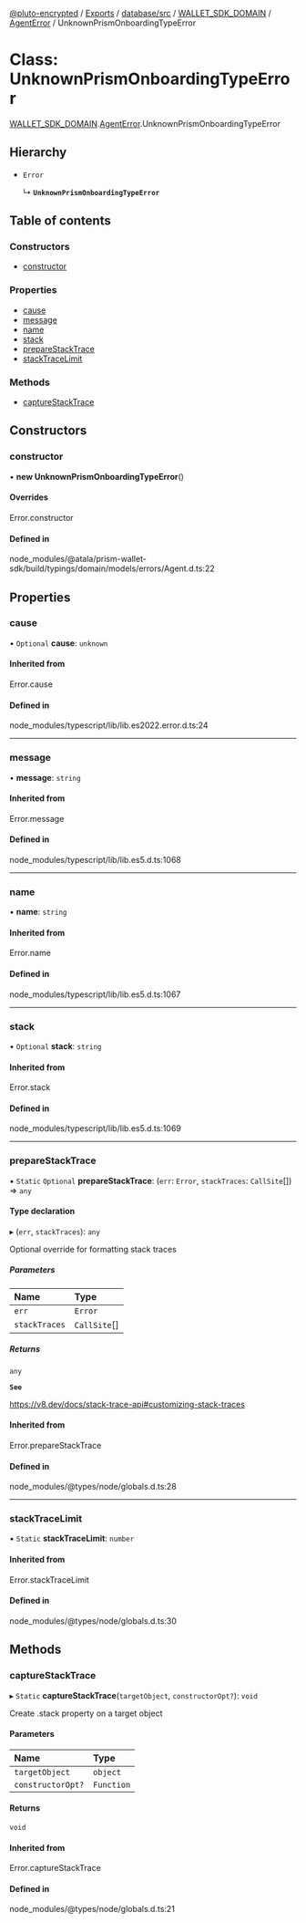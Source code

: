 [@pluto-encrypted](../README.md) / [Exports](../modules.md) / [database/src](../modules/database_src.md) / [WALLET\_SDK\_DOMAIN](../modules/database_src.WALLET_SDK_DOMAIN.md) / [AgentError](../modules/database_src.WALLET_SDK_DOMAIN.AgentError.md) / UnknownPrismOnboardingTypeError

# Class: UnknownPrismOnboardingTypeError

[WALLET\_SDK\_DOMAIN](../modules/database_src.WALLET_SDK_DOMAIN.md).[AgentError](../modules/database_src.WALLET_SDK_DOMAIN.AgentError.md).UnknownPrismOnboardingTypeError

## Hierarchy

- `Error`

  ↳ **`UnknownPrismOnboardingTypeError`**

## Table of contents

### Constructors

- [constructor](database_src.WALLET_SDK_DOMAIN.AgentError.UnknownPrismOnboardingTypeError.md#constructor)

### Properties

- [cause](database_src.WALLET_SDK_DOMAIN.AgentError.UnknownPrismOnboardingTypeError.md#cause)
- [message](database_src.WALLET_SDK_DOMAIN.AgentError.UnknownPrismOnboardingTypeError.md#message)
- [name](database_src.WALLET_SDK_DOMAIN.AgentError.UnknownPrismOnboardingTypeError.md#name)
- [stack](database_src.WALLET_SDK_DOMAIN.AgentError.UnknownPrismOnboardingTypeError.md#stack)
- [prepareStackTrace](database_src.WALLET_SDK_DOMAIN.AgentError.UnknownPrismOnboardingTypeError.md#preparestacktrace)
- [stackTraceLimit](database_src.WALLET_SDK_DOMAIN.AgentError.UnknownPrismOnboardingTypeError.md#stacktracelimit)

### Methods

- [captureStackTrace](database_src.WALLET_SDK_DOMAIN.AgentError.UnknownPrismOnboardingTypeError.md#capturestacktrace)

## Constructors

### constructor

• **new UnknownPrismOnboardingTypeError**()

#### Overrides

Error.constructor

#### Defined in

node_modules/@atala/prism-wallet-sdk/build/typings/domain/models/errors/Agent.d.ts:22

## Properties

### cause

• `Optional` **cause**: `unknown`

#### Inherited from

Error.cause

#### Defined in

node_modules/typescript/lib/lib.es2022.error.d.ts:24

___

### message

• **message**: `string`

#### Inherited from

Error.message

#### Defined in

node_modules/typescript/lib/lib.es5.d.ts:1068

___

### name

• **name**: `string`

#### Inherited from

Error.name

#### Defined in

node_modules/typescript/lib/lib.es5.d.ts:1067

___

### stack

• `Optional` **stack**: `string`

#### Inherited from

Error.stack

#### Defined in

node_modules/typescript/lib/lib.es5.d.ts:1069

___

### prepareStackTrace

▪ `Static` `Optional` **prepareStackTrace**: (`err`: `Error`, `stackTraces`: `CallSite`[]) => `any`

#### Type declaration

▸ (`err`, `stackTraces`): `any`

Optional override for formatting stack traces

##### Parameters

| Name | Type |
| :------ | :------ |
| `err` | `Error` |
| `stackTraces` | `CallSite`[] |

##### Returns

`any`

**`See`**

https://v8.dev/docs/stack-trace-api#customizing-stack-traces

#### Inherited from

Error.prepareStackTrace

#### Defined in

node_modules/@types/node/globals.d.ts:28

___

### stackTraceLimit

▪ `Static` **stackTraceLimit**: `number`

#### Inherited from

Error.stackTraceLimit

#### Defined in

node_modules/@types/node/globals.d.ts:30

## Methods

### captureStackTrace

▸ `Static` **captureStackTrace**(`targetObject`, `constructorOpt?`): `void`

Create .stack property on a target object

#### Parameters

| Name | Type |
| :------ | :------ |
| `targetObject` | `object` |
| `constructorOpt?` | `Function` |

#### Returns

`void`

#### Inherited from

Error.captureStackTrace

#### Defined in

node_modules/@types/node/globals.d.ts:21
